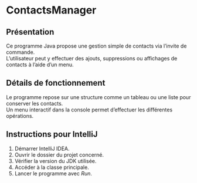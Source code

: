 # ContactsManager

## Présentation

Ce programme Java propose une gestion simple de contacts via l’invite de commande.  
L’utilisateur peut y effectuer des ajouts, suppressions ou affichages de contacts à l’aide d’un menu.

## Détails de fonctionnement

Le programme repose sur une structure comme un tableau ou une liste pour conserver les contacts.  
Un menu interactif dans la console permet d’effectuer les différentes opérations.

## Instructions pour IntelliJ

1. Démarrer IntelliJ IDEA.  
2. Ouvrir le dossier du projet concerné.  
3. Vérifier la version du JDK utilisée.  
4. Accéder à la classe principale.  
5. Lancer le programme avec *Run*.
